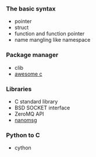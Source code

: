 ### The basic syntax

- pointer
- struct
- function and function pointer
- name mangling like namespace



### Package manager

- clib
- [awesome c](https://notabug.org/koz.ross/awesome-c)



### Libraries

- C standard library
- BSD SOCKET interface
- ZeroMQ API
- [nanomsg](https://github.com/nanomsg/nanomsg)

###  Python to C

- cython
